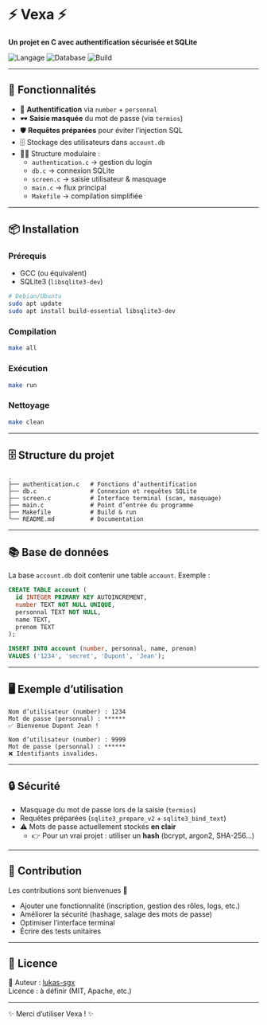 # ⚡ Vexa ⚡

**Un projet en C avec authentification sécurisée et SQLite**

![Langage](https://img.shields.io/badge/langage-C-blue?style=flat-square)
![Database](https://img.shields.io/badge/database-SQLite-lightgrey?style=flat-square)
![Build](https://img.shields.io/badge/build-Makefile-green?style=flat-square)

---

## 🚀 Fonctionnalités

- 🔑 **Authentification** via `number` + `personnal`
- 🕶️ **Saisie masquée** du mot de passe (via `termios`)
- 🛡️ **Requêtes préparées** pour éviter l’injection SQL
- 🗄️ Stockage des utilisateurs dans `account.db`
- 👨‍💻 Structure modulaire :
  - `authentication.c` → gestion du login
  - `db.c` → connexion SQLite
  - `screen.c` → saisie utilisateur & masquage
  - `main.c` → flux principal
  - `Makefile` → compilation simplifiée

---

## 📦 Installation

### Prérequis
- GCC (ou équivalent)
- SQLite3 (`libsqlite3-dev`)

```bash
# Debian/Ubuntu
sudo apt update
sudo apt install build-essential libsqlite3-dev
```

### Compilation
```bash
make all
```

### Exécution
```bash
make run
```

### Nettoyage
```bash
make clean
```

---

## 🗄 Structure du projet

```
.
├── authentication.c   # Fonctions d’authentification
├── db.c               # Connexion et requêtes SQLite
├── screen.c           # Interface terminal (scan, masquage)
├── main.c             # Point d’entrée du programme
├── Makefile           # Build & run
└── README.md          # Documentation
```

---

## 📚 Base de données

La base `account.db` doit contenir une table `account`. Exemple :

```sql
CREATE TABLE account (
  id INTEGER PRIMARY KEY AUTOINCREMENT,
  number TEXT NOT NULL UNIQUE,
  personnal TEXT NOT NULL,
  name TEXT,
  prenom TEXT
);

INSERT INTO account (number, personnal, name, prenom)
VALUES ('1234', 'secret', 'Dupont', 'Jean');
```

---

## 🖥️ Exemple d’utilisation

```text
Nom d’utilisateur (number) : 1234
Mot de passe (personnal) : ******
✅ Bienvenue Dupont Jean !
```

```text
Nom d’utilisateur (number) : 9999
Mot de passe (personnal) : ******
❌ Identifiants invalides.
```

---

## 🔒 Sécurité

- Masquage du mot de passe lors de la saisie (`termios`)
- Requêtes préparées (`sqlite3_prepare_v2` + `sqlite3_bind_text`)
- ⚠️ Mots de passe actuellement stockés **en clair**
  - 👉 Pour un vrai projet : utiliser un **hash** (bcrypt, argon2, SHA-256…)

---

## 🤝 Contribution

Les contributions sont bienvenues 🎉

- Ajouter une fonctionnalité (inscription, gestion des rôles, logs, etc.)
- Améliorer la sécurité (hashage, salage des mots de passe)
- Optimiser l’interface terminal
- Écrire des tests unitaires

---

## 📜 Licence

📌 Auteur : [lukas-sgx](https://github.com/lukas-sgx)  
Licence : à définir (MIT, Apache, etc.)

---

✨ Merci d’utiliser Vexa ! ✨